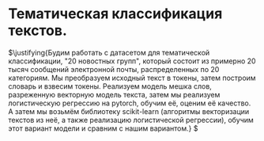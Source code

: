 # Тематическая классификация текстов.         

$\justifying{Будим работать с датасетом для тематической классификации, "20 новостных групп", который состоит из примерно 20 тысяч сообщений электронной почты, распределенных по 20 категориям. Мы  преобразуем исходный текст в токены, затем построим словарь и взвесим токены. Реализуем модель мешка слов, разреженную векторную модель текста, затем мы реализуем логистическую регрессию на pytorch, обучим её, оценим её качество. А затем мы возьмём библиотеку scikit-learn (алгоритмы векторизации текстов из неё, а также реализацию логистической регрессии), обучим этот вариант модели и сравним с нашим вариантом.} $  


